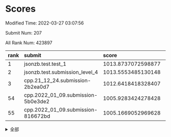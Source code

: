 # Scores

Modified Time: 2022-03-27 03:07:56

Submit Num: 207

All Rank Num: 423897

| rank |               submit               |       score        |       sigma        | pk_num |
| :--- | :--------------------------------- | :----------------- | :----------------- | :----- |
| 1    | jsonzb.test.test_1                 | 1013.8737072598877 | 0.8181597828416822 | 8189   |
| 2    | jsonzb.test.submission_level_4     | 1013.5553485130148 | 0.8230023375033793 | 8191   |
| 3    | cpp.21_12_24.submission-2b2ea0d7   | 1012.6418418328407 | 0.7996514095207258 | 8192   |
| 54   | cpp.2022_01_09.submission-5b0e3de2 | 1005.9283424278428 | 0.7265933160006653 | 8188   |
| 55   | cpp.2022_01_09.submission-816672bd | 1005.1669052969628 | 0.7182288895051379 | 8190   |


<details>
<summary>全部</summary>

| rank |                 submit                 |       score        |       sigma        | pk_num |
| :--- | :------------------------------------- | :----------------- | :----------------- | :----- |
| 1    | jsonzb.test.test_1                     | 1013.8737072598877 | 0.8181597828416822 | 8189   |
| 2    | jsonzb.test.submission_level_4         | 1013.5553485130148 | 0.8230023375033793 | 8191   |
| 3    | cpp.21_12_24.submission-2b2ea0d7       | 1012.6418418328407 | 0.7996514095207258 | 8192   |
| 4    | gobigger.level_3.submission_level_3_48 | 1012.0701470736316 | 0.7986417030999055 | 8190   |
| 5    | gobigger.level_3.submission_level_3_2  | 1011.8691073163624 | 0.7913521674639153 | 8183   |
| 6    | gobigger.level_3.submission_level_3_30 | 1011.711853589067  | 0.7999546473651941 | 8185   |
| 7    | gobigger.level_3.submission_level_3_26 | 1011.5527107003388 | 0.7635130746612836 | 8187   |
| 8    | gobigger.level_3.submission_level_3_21 | 1011.4663106370194 | 0.7796779552823206 | 8192   |
| 9    | gobigger.level_3.submission_level_3_39 | 1011.2943466779924 | 0.7774737864307902 | 8193   |
| 10   | gobigger.level_3.submission_level_3_25 | 1010.9012595453322 | 0.7877366667136763 | 8192   |
| 11   | gobigger.level_3.submission_level_3_32 | 1010.8518267379222 | 0.7742400922386085 | 8192   |
| 12   | gobigger.level_3.submission_level_3_11 | 1010.7481256392864 | 0.7551036796290047 | 8194   |
| 13   | gobigger.level_3.submission_level_3_31 | 1010.6620868271963 | 0.784856015583535  | 8188   |
| 14   | gobigger.level_3.submission_level_3_29 | 1010.658458070413  | 0.7644577682481676 | 8191   |
| 15   | gobigger.level_3.submission_level_3_6  | 1010.4554893792163 | 0.7716380151009653 | 8191   |
| 16   | gobigger.level_3.submission_level_3_8  | 1010.4307045323867 | 0.7682757219589562 | 8192   |
| 17   | gobigger.level_3.submission_level_3_33 | 1010.329853756214  | 0.7905626023797981 | 8194   |
| 18   | gobigger.level_3.submission_level_3_35 | 1010.3262346621781 | 0.7690545889155681 | 8195   |
| 19   | gobigger.level_3.submission_level_3_18 | 1010.2800536329155 | 0.7643342261186346 | 8192   |
| 20   | gobigger.level_3.submission_level_3_13 | 1010.2502399517871 | 0.7554281606329141 | 8188   |
| 21   | gobigger.level_3.submission_level_3_15 | 1010.2477747903449 | 0.7819559599726298 | 8190   |
| 22   | gobigger.level_3.submission_level_3_5  | 1010.2397421763989 | 0.7523302904856156 | 8196   |
| 23   | gobigger.level_3.submission_level_3_42 | 1010.147582881997  | 0.7775190298442134 | 8186   |
| 24   | gobigger.level_3.submission_level_3_40 | 1010.034437738821  | 0.783472237212942  | 8195   |
| 25   | gobigger.level_3.submission_level_3_16 | 1009.995256337922  | 0.7641499253500249 | 8189   |
| 26   | gobigger.level_3.submission_level_3_38 | 1009.989496918132  | 0.7732323594840481 | 8194   |
| 27   | gobigger.level_3.submission_level_3_0  | 1009.9571750800995 | 0.7575341659762723 | 8188   |
| 28   | gobigger.level_3.submission_level_3_37 | 1009.8147924262715 | 0.7605409606887727 | 8195   |
| 29   | gobigger.level_3.submission_level_3_43 | 1009.7870355838342 | 0.7481326290519217 | 8193   |
| 30   | gobigger.level_3.submission_level_3_1  | 1009.779865957708  | 0.783897120537509  | 8194   |
| 31   | gobigger.level_3.submission_level_3_49 | 1009.7697151618075 | 0.7981908875432945 | 8194   |
| 32   | gobigger.level_3.submission_level_3_10 | 1009.7509700830313 | 0.7554568325616308 | 8189   |
| 33   | gobigger.level_3.submission_level_3_7  | 1009.659667227661  | 0.7450890376965696 | 8195   |
| 34   | gobigger.level_3.submission_level_3_27 | 1009.6056823168855 | 0.7486941288211546 | 8194   |
| 35   | gobigger.level_3.submission_level_3_44 | 1009.5237428247466 | 0.7495747589435835 | 8191   |
| 36   | gobigger.level_3.submission_level_3_19 | 1009.5004590521107 | 0.7526597639537858 | 8189   |
| 37   | gobigger.level_3.submission_level_3_4  | 1009.4984290457265 | 0.7584131847122068 | 8191   |
| 38   | gobigger.level_3.submission_level_3_17 | 1009.4494817232423 | 0.7359088131520443 | 8193   |
| 39   | gobigger.level_3.submission_level_3_3  | 1009.4175593972492 | 0.7457590495504194 | 8196   |
| 40   | gobigger.level_3.submission_level_3_24 | 1009.3714150205653 | 0.7588108053179778 | 8193   |
| 41   | gobigger.level_3.submission_level_3_12 | 1009.3624827591274 | 0.7425478075805748 | 8195   |
| 42   | gobigger.level_3.submission_level_3_36 | 1009.29497441541   | 0.7309213732283599 | 8192   |
| 43   | gobigger.level_3.submission_level_3_46 | 1009.2431771890555 | 0.7390314505998815 | 8188   |
| 44   | gobigger.level_3.submission_level_3_45 | 1008.984860468847  | 0.756196090190617  | 8187   |
| 45   | gobigger.level_3.submission_level_3_9  | 1008.9416640894448 | 0.7464634479367971 | 8184   |
| 46   | gobigger.level_3.submission_level_3_20 | 1008.9377004352797 | 0.7464018032011966 | 8190   |
| 47   | gobigger.level_3.submission_level_3_14 | 1008.9346523464401 | 0.7536345267003308 | 8190   |
| 48   | gobigger.level_3.submission_level_3_23 | 1008.7307800051401 | 0.749305907913906  | 8196   |
| 49   | gobigger.level_3.submission_level_3_22 | 1008.6763260159674 | 0.7699445104369129 | 8187   |
| 50   | gobigger.level_3.submission_level_3_34 | 1008.670671309952  | 0.7610693402195009 | 8188   |
| 51   | gobigger.level_3.submission_level_3_41 | 1008.52019017931   | 0.7492466006100381 | 8192   |
| 52   | gobigger.level_3.submission_level_3_28 | 1008.3784150025365 | 0.7267102883637159 | 8189   |
| 53   | gobigger.level_3.submission_level_3_47 | 1008.2956186596623 | 0.7500167197485599 | 8193   |
| 54   | cpp.2022_01_09.submission-5b0e3de2     | 1005.9283424278428 | 0.7265933160006653 | 8188   |
| 55   | cpp.2022_01_09.submission-816672bd     | 1005.1669052969628 | 0.7182288895051379 | 8190   |
| 56   | gobigger.level_1.submission_level_1_1  | 1005.0840136966259 | 0.7140615896467541 | 8187   |
| 57   | gobigger.level_1.submission_level_1_28 | 1005.0003261732221 | 0.7221953274057852 | 8196   |
| 58   | gobigger.level_1.submission_level_1_7  | 1004.6038353396482 | 0.7220089821815832 | 8189   |
| 59   | gobigger.level_1.submission_level_1_8  | 1004.4980700776384 | 0.7263272385568884 | 8192   |
| 60   | gobigger.level_1.submission_level_1_19 | 1003.9727632463538 | 0.7098208049463473 | 8189   |
| 61   | gobigger.level_1.submission_level_1_34 | 1003.906409050681  | 0.7263577759407338 | 8192   |
| 62   | gobigger.level_1.submission_level_1_35 | 1003.8496394131178 | 0.7187285880368919 | 8193   |
| 63   | gobigger.level_1.submission_level_1_3  | 1003.8409311822877 | 0.716324307178552  | 8192   |
| 64   | gobigger.level_1.submission_level_1_48 | 1003.8369382141593 | 0.7143812265810234 | 8194   |
| 65   | gobigger.level_1.submission_level_1_14 | 1003.8346043509887 | 0.7211683462248755 | 8192   |
| 66   | gobigger.level_1.submission_level_1_41 | 1003.7838163997686 | 0.710321996628508  | 8193   |
| 67   | gobigger.level_1.submission_level_1_32 | 1003.7361926175645 | 0.7110432524896646 | 8194   |
| 68   | gobigger.level_1.submission_level_1_18 | 1003.6509963223925 | 0.7203674418811534 | 8189   |
| 69   | gobigger.level_1.submission_level_1_49 | 1003.6325214648145 | 0.7176131213189599 | 8187   |
| 70   | gobigger.level_1.submission_level_1_24 | 1003.6014213774566 | 0.7163010891760087 | 8192   |
| 71   | gobigger.level_1.submission_level_1_33 | 1003.5791687001819 | 0.718785768189789  | 8188   |
| 72   | gobigger.level_1.submission_level_1_29 | 1003.5714830024718 | 0.7019752531922141 | 8194   |
| 73   | gobigger.level_1.submission_level_1_43 | 1003.5533828668565 | 0.7268199313166349 | 8191   |
| 74   | gobigger.level_1.submission_level_1_42 | 1003.5167806175652 | 0.7161899575275026 | 8191   |
| 75   | gobigger.level_1.submission_level_1_9  | 1003.5093225562445 | 0.7131755058229439 | 8192   |
| 76   | gobigger.level_1.submission_level_1_27 | 1003.483979154782  | 0.7120942974261463 | 8192   |
| 77   | gobigger.level_1.submission_level_1_22 | 1003.4723277648668 | 0.7147163559257247 | 8185   |
| 78   | gobigger.level_1.submission_level_1_20 | 1003.4215006053781 | 0.7197268072748144 | 8191   |
| 79   | gobigger.level_1.submission_level_1_26 | 1003.3946381687235 | 0.7060680530253082 | 8192   |
| 80   | gobigger.level_1.submission_level_1_13 | 1003.3210169222036 | 0.7192774033906724 | 8191   |
| 81   | gobigger.level_1.submission_level_1_37 | 1003.2791588101356 | 0.7207976085152713 | 8189   |
| 82   | gobigger.level_1.submission_level_1_21 | 1003.2338277170802 | 0.7190656216828641 | 8195   |
| 83   | gobigger.level_1.submission_level_1_0  | 1003.211416016234  | 0.7087044443522941 | 8188   |
| 84   | gobigger.level_1.submission_level_1_6  | 1003.1186651820944 | 0.7079854203810259 | 8190   |
| 85   | gobigger.level_1.submission_level_1_2  | 1003.0882338070486 | 0.7239799869121691 | 8194   |
| 86   | gobigger.level_1.submission_level_1_4  | 1003.0351948166331 | 0.7170286694150692 | 8191   |
| 87   | gobigger.level_1.submission_level_1_15 | 1003.0268494793515 | 0.7235676480989239 | 8193   |
| 88   | gobigger.level_1.submission_level_1_30 | 1003.0261803936951 | 0.7191755618140213 | 8194   |
| 89   | gobigger.level_1.submission_level_1_23 | 1003.0025806458938 | 0.7083024552549002 | 8190   |
| 90   | gobigger.level_1.submission_level_1_31 | 1002.9641527171052 | 0.714489240158549  | 8190   |
| 91   | gobigger.level_1.submission_level_1_46 | 1002.9231046837573 | 0.7123089495328898 | 8190   |
| 92   | gobigger.level_1.submission_level_1_5  | 1002.8998709480827 | 0.722975495964767  | 8188   |
| 93   | gobigger.level_1.submission_level_1_17 | 1002.8511407861209 | 0.7126296183324191 | 8190   |
| 94   | gobigger.level_1.submission_level_1_44 | 1002.8383480337561 | 0.7063107641264006 | 8193   |
| 95   | gobigger.level_1.submission_level_1_47 | 1002.8002984996557 | 0.7021149064459183 | 8193   |
| 96   | gobigger.level_1.submission_level_1_36 | 1002.7663569182805 | 0.7105720402488451 | 8191   |
| 97   | gobigger.level_1.submission_level_1_10 | 1002.547913176448  | 0.7096782189425452 | 8191   |
| 98   | gobigger.level_1.submission_level_1_40 | 1002.5099760597135 | 0.7143383487349859 | 8195   |
| 99   | gobigger.level_1.submission_level_1_38 | 1002.4435099571275 | 0.7065066507482639 | 8190   |
| 100  | gobigger.level_1.submission_level_1_12 | 1002.3934050493848 | 0.7139228923156836 | 8195   |
| 101  | gobigger.level_1.submission_level_1_25 | 1002.3250435025893 | 0.71445932177599   | 8197   |
| 102  | gobigger.level_1.submission_level_1_39 | 1002.2891375597487 | 0.7064652645068671 | 8181   |
| 103  | gobigger.level_1.submission_level_1_11 | 1002.210986973619  | 0.7097030965340076 | 8193   |
| 104  | gobigger.level_1.submission_level_1_45 | 1002.1384171709543 | 0.7214905293160974 | 8196   |
| 105  | gobigger.level_1.submission_level_1_16 | 1001.4495270858413 | 0.7129063824463907 | 8194   |
| 106  | gobigger.random.submission_random_19   | 997.673188336736   | 0.700803832154153  | 8185   |
| 107  | gobigger.random.submission_random_27   | 997.5558190716978  | 0.7060728251667313 | 8194   |
| 108  | gobigger.random.submission_random_20   | 997.5240784741272  | 0.7078780223902789 | 8189   |
| 109  | gobigger.random.submission_random_48   | 997.4062144503416  | 0.6994077180694442 | 8196   |
| 110  | gobigger.random.submission_random_2    | 997.3020976900132  | 0.7156685910738244 | 8190   |
| 111  | gobigger.random.submission_random_28   | 996.9265909279582  | 0.7114381433191989 | 8193   |
| 112  | gobigger.random.submission_random_29   | 996.8916430954439  | 0.7037262516695274 | 8192   |
| 113  | gobigger.random.submission_random_10   | 996.7757916660723  | 0.7030414550234664 | 8186   |
| 114  | gobigger.random.submission_random_45   | 996.7315605483583  | 0.7045088049115925 | 8194   |
| 115  | gobigger.random.submission_random_11   | 996.6862878027096  | 0.7093640823203458 | 8189   |
| 116  | gobigger.random.submission_random_41   | 996.6295840355281  | 0.7047748094145032 | 8198   |
| 117  | gobigger.random.submission_random_16   | 996.4672770137129  | 0.7050489810537298 | 8189   |
| 118  | gobigger.random.submission_random_26   | 996.4164231955285  | 0.6948986820376749 | 8193   |
| 119  | gobigger.random.submission_random_15   | 996.4114135895685  | 0.7051563882140423 | 8195   |
| 120  | gobigger.random.submission_random_24   | 996.3754703464793  | 0.6990195564131585 | 8187   |
| 121  | gobigger.random.submission_random_18   | 996.3244299592105  | 0.7103886468882719 | 8190   |
| 122  | gobigger.random.submission_random_30   | 996.3198391115029  | 0.7069663021603604 | 8192   |
| 123  | gobigger.random.submission_random_5    | 996.2975369357351  | 0.6989310660678475 | 8188   |
| 124  | gobigger.random.submission_random_31   | 996.2779730451883  | 0.7185273005298337 | 8188   |
| 125  | gobigger.random.submission_random_13   | 996.2077791536583  | 0.7056389432885994 | 8194   |
| 126  | gobigger.random.submission_random_43   | 996.1952391802789  | 0.7275953610510102 | 8187   |
| 127  | gobigger.random.submission_random_40   | 996.1871050110217  | 0.7069183207569609 | 8189   |
| 128  | gobigger.random.submission_random_7    | 996.1648800778337  | 0.7049044760531189 | 8188   |
| 129  | gobigger.random.submission_random_38   | 996.1555096475743  | 0.7160879940451896 | 8193   |
| 130  | gobigger.random.submission_random_17   | 996.0646927247693  | 0.7157388392695306 | 8190   |
| 131  | gobigger.random.submission_random_37   | 996.048553466945   | 0.7214715804235958 | 8198   |
| 132  | gobigger.random.submission_random_47   | 996.0302359992331  | 0.7061329312482069 | 8189   |
| 133  | gobigger.random.submission_random_35   | 995.9771807499584  | 0.7048207765460607 | 8193   |
| 134  | gobigger.random.submission_random_44   | 995.9585193612896  | 0.7039129489866089 | 8193   |
| 135  | gobigger.random.submission_random_42   | 995.8380521759331  | 0.70787123596827   | 8193   |
| 136  | gobigger.random.submission_random_23   | 995.7176809498478  | 0.7024479743839048 | 8193   |
| 137  | gobigger.random.submission_random_6    | 995.6643074227911  | 0.7198023716436844 | 8191   |
| 138  | gobigger.random.submission_random_14   | 995.5812946193281  | 0.7116730459075482 | 8196   |
| 139  | gobigger.random.submission_random_33   | 995.578605820398   | 0.7223945995947779 | 8191   |
| 140  | gobigger.random.submission_random_12   | 995.561031713901   | 0.7124857034489035 | 8188   |
| 141  | gobigger.random.submission_random_21   | 995.5574499382361  | 0.7080294765998625 | 8192   |
| 142  | gobigger.random.submission_random_34   | 995.5553210655905  | 0.7096990269407567 | 8190   |
| 143  | gobigger.random.submission_random_8    | 995.3982576044779  | 0.7071924326172966 | 8190   |
| 144  | gobigger.random.submission_random_36   | 995.3491881940489  | 0.7008554759047962 | 8192   |
| 145  | gobigger.random.submission_random_4    | 995.2728095212075  | 0.7081225742604527 | 8195   |
| 146  | gobigger.random.submission_random_49   | 995.2605520035443  | 0.720582911842183  | 8194   |
| 147  | gobigger.random.submission_random_46   | 995.0878930446222  | 0.7005854616290388 | 8191   |
| 148  | gobigger.random.submission_random_0    | 994.9692432506804  | 0.7120365307269199 | 8191   |
| 149  | gobigger.random.submission_random_25   | 994.8446001562824  | 0.7280946223698486 | 8198   |
| 150  | gobigger.random.submission_random_9    | 994.7674215134482  | 0.7086505702481081 | 8191   |
| 151  | gobigger.random.submission_random_1    | 994.7194050769236  | 0.7140763945692223 | 8190   |
| 152  | gobigger.random.submission_random_22   | 994.7097729495757  | 0.7128534785256684 | 8187   |
| 153  | gobigger.random.submission_random_39   | 994.6892431161486  | 0.7154841322019493 | 8191   |
| 154  | gobigger.level_2.submission_level_2_41 | 994.5025396824237  | 0.7368999572301405 | 8188   |
| 155  | gobigger.random.submission_random_32   | 994.4359119948434  | 0.7217606144589654 | 8195   |
| 156  | gobigger.random.submission_random_3    | 994.3505405847694  | 0.720194401825589  | 8193   |
| 157  | gobigger.level_2.submission_level_2_18 | 993.887735436116   | 0.7463281674196137 | 8191   |
| 158  | gobigger.level_2.submission_level_2_15 | 993.8810206635281  | 0.7407808339993279 | 8191   |
| 159  | gobigger.level_2.submission_level_2_47 | 993.7183735503133  | 0.7401608405276886 | 8194   |
| 160  | gobigger.level_2.submission_level_2_43 | 993.4697823184342  | 0.7435481690924468 | 8190   |
| 161  | gobigger.level_2.submission_level_2_12 | 993.3760521827312  | 0.7524111645787305 | 8191   |
| 162  | gobigger.level_2.submission_level_2_32 | 993.2733676153791  | 0.7498618114439292 | 8188   |
| 163  | gobigger.level_2.submission_level_2_33 | 993.220671883208   | 0.7474619243607372 | 8192   |
| 164  | gobigger.level_2.submission_level_2_37 | 993.1026767941124  | 0.7382712360247973 | 8185   |
| 165  | gobigger.level_2.submission_level_2_29 | 993.0695118270402  | 0.7439345289525766 | 8191   |
| 166  | gobigger.level_2.submission_level_2_38 | 992.9756002418524  | 0.7240431973579483 | 8193   |
| 167  | gobigger.level_2.submission_level_2_4  | 992.9626115749716  | 0.7522252548846109 | 8189   |
| 168  | gobigger.level_2.submission_level_2_17 | 992.9428037846164  | 0.7521233439293147 | 8191   |
| 169  | gobigger.level_2.submission_level_2_22 | 992.9311871501696  | 0.7315918519426607 | 8195   |
| 170  | gobigger.level_2.submission_level_2_9  | 992.6947255231709  | 0.7320440096686451 | 8189   |
| 171  | gobigger.level_2.submission_level_2_19 | 992.5749277462479  | 0.746369291011777  | 8194   |
| 172  | gobigger.level_2.submission_level_2_1  | 992.4850248673275  | 0.7290804784716237 | 8193   |
| 173  | gobigger.level_2.submission_level_2_26 | 992.4823144308035  | 0.7333896310335671 | 8193   |
| 174  | gobigger.level_2.submission_level_2_25 | 992.2732210658938  | 0.7486950833329794 | 8196   |
| 175  | gobigger.level_2.submission_level_2_23 | 992.2653069383165  | 0.7302301824270576 | 8191   |
| 176  | gobigger.level_2.submission_level_2_34 | 992.2317177927048  | 0.7570962230874743 | 8194   |
| 177  | gobigger.level_2.submission_level_2_30 | 992.2284527666573  | 0.7406708684185652 | 8197   |
| 178  | gobigger.level_2.submission_level_2_8  | 992.2193006598167  | 0.766751046993056  | 8189   |
| 179  | gobigger.level_2.submission_level_2_45 | 992.1662705587042  | 0.7643553995102279 | 8189   |
| 180  | gobigger.level_2.submission_level_2_5  | 992.1467878894812  | 0.7473460669829299 | 8191   |
| 181  | gobigger.level_2.submission_level_2_28 | 992.1166236712133  | 0.731050886950742  | 8190   |
| 182  | gobigger.level_2.submission_level_2_27 | 992.0335083597711  | 0.7385010352212638 | 8192   |
| 183  | gobigger.level_2.submission_level_2_20 | 992.0281388768913  | 0.7509183061621406 | 8191   |
| 184  | gobigger.level_2.submission_level_2_10 | 991.9730253574037  | 0.7382975464361871 | 8192   |
| 185  | gobigger.level_2.submission_level_2_14 | 991.900517033223   | 0.7655413878046493 | 8190   |
| 186  | gobigger.level_2.submission_level_2_49 | 991.8650370506883  | 0.7409744866317055 | 8189   |
| 187  | gobigger.level_2.submission_level_2_24 | 991.775483133253   | 0.7475244389653506 | 8192   |
| 188  | gobigger.level_2.submission_level_2_3  | 991.7532059437176  | 0.7563012737396375 | 8184   |
| 189  | gobigger.level_2.submission_level_2_0  | 991.7002979647008  | 0.7483548443062621 | 8191   |
| 190  | gobigger.level_2.submission_level_2_13 | 991.6109518240436  | 0.760139387836743  | 8194   |
| 191  | gobigger.level_2.submission_level_2_48 | 991.5890644747379  | 0.7352616071230738 | 8186   |
| 192  | gobigger.level_2.submission_level_2_16 | 991.5773144462546  | 0.7429154131666448 | 8198   |
| 193  | gobigger.level_2.submission_level_2_44 | 991.5650926154652  | 0.7444965007164284 | 8195   |
| 194  | gobigger.level_2.submission_level_2_46 | 991.5620373808981  | 0.7579287161063714 | 8189   |
| 195  | gobigger.level_2.submission_level_2_36 | 991.4074550093925  | 0.7337329684937507 | 8192   |
| 196  | gobigger.level_2.submission_level_2_11 | 991.3772493743685  | 0.7551034564515672 | 8194   |
| 197  | gobigger.level_2.submission_level_2_40 | 991.3437224664506  | 0.7381696111399005 | 8188   |
| 198  | gobigger.level_2.submission_level_2_39 | 991.2962479850544  | 0.7551229745718379 | 8188   |
| 199  | gobigger.level_2.submission_level_2_2  | 991.1530051191652  | 0.7569079655612785 | 8198   |
| 200  | gobigger.level_2.submission_level_2_31 | 991.0983259834633  | 0.7536891420005714 | 8187   |
| 201  | gobigger.level_2.submission_level_2_35 | 990.9021181421083  | 0.7620081678518404 | 8188   |
| 202  | gobigger.level_2.submission_level_2_42 | 990.8532875917597  | 0.7492930340018784 | 8188   |
| 203  | gobigger.level_2.submission_level_2_21 | 990.7028881054907  | 0.7799402442361993 | 8189   |
| 204  | gobigger.level_2.submission_level_2_6  | 990.6875680358183  | 0.7540251645527204 | 8195   |
| 205  | gobigger.level_2.submission_level_2_7  | 990.3535619061146  | 0.7811084450340958 | 8192   |
| 206  | gobigger.none.submission_none_0        | 977.6167367912889  | 1.2911292026381072 | 8191   |
| 207  | gobigger.none.submission_none_1        | 976.7331140817976  | 1.4489437842881474 | 8195   |

</details>